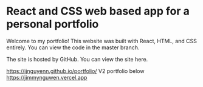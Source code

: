# React and CSS web based app for a personal portfolio
Welcome to my portfolio! This website was built with React, HTML, and CSS entirely. You can view the code in the master branch. 

The site is hosted by GitHub. You can view the site here.

https://jjnguyenn.github.io/portfolio/
V2 portfolio below
https://jimmynguwen.vercel.app
